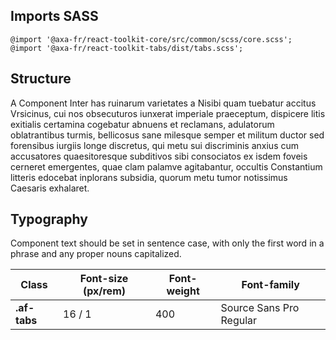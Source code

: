 ## Imports SASS

```
@import '@axa-fr/react-toolkit-core/src/common/scss/core.scss';
@import '@axa-fr/react-toolkit-tabs/dist/tabs.scss';
```

## Structure

A Component Inter has ruinarum varietates a Nisibi quam tuebatur accitus Vrsicinus, cui nos obsecuturos iunxerat imperiale praeceptum, dispicere litis exitialis certamina cogebatur abnuens et reclamans, adulatorum oblatrantibus turmis, bellicosus sane milesque semper et militum ductor sed forensibus iurgiis longe discretus, qui metu sui discriminis anxius cum accusatores quaesitoresque subditivos sibi consociatos ex isdem foveis cerneret emergentes, quae clam palamve agitabantur, occultis Constantium litteris edocebat inplorans subsidia, quorum metu tumor notissimus Caesaris exhalaret.

## Typography

Component text should be set in sentence case, with only the first word in a phrase and any proper nouns capitalized.

| Class        | Font-size (px/rem) | Font-weight | Font-family             |
| ------------ | ------------------ | ----------- | ----------------------- |
| **.af-tabs** | 16 / 1             | 400         | Source Sans Pro Regular |
